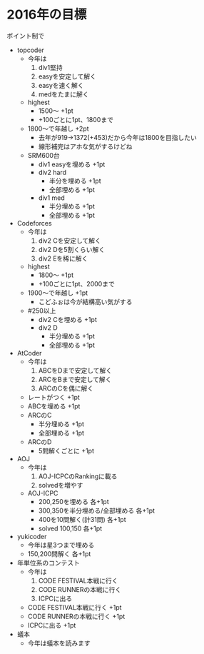 # 2016年の目標

ポイント制で

- topcoder
    - 今年は
        1. div1堅持
        2. easyを安定して解く
        3. easyを速く解く
        4. medをたまに解く
    - highest
        - 1500〜 +1pt
        - +100ごとに1pt、1800まで
    - 1800〜で年越し +2pt
        - 去年が919->1372(+453)だから今年は1800を目指したい
        - 線形補完はアホな気がするけどね
    - SRM600台
        - div1 easyを埋める +1pt
        - div2 hard
            - 半分を埋める +1pt
            - 全部埋める +1pt
        - div1 med
            - 半分埋める +1pt
            - 全部埋める +1pt
- Codeforces
    - 今年は
        1. div2 Cを安定して解く
        2. div2 Dを5割くらい解く
        3. div2 Eを稀に解く
    - highest
        - 1800〜 +1pt
        - +100ごとに1pt、2000まで
    - 1900〜で年越し +1pt
        - こどふぉは今が結構高い気がする
    - #250以上
        - div2 Cを埋める +1pt
        - div2 D
            - 半分埋める +1pt
            - 全部埋める +1pt
- AtCoder
    - 今年は
        1. ABCをDまで安定して解く
        2. ARCをBまで安定して解く
        3. ARCのCを偶に解く
    - レートがつく +1pt
    - ABCを埋める +1pt
    - ARCのC
        - 半分埋める +1pt
        - 全部埋める +1pt
    - ARCのD
        - 5問解くごとに +1pt
- AOJ
    - 今年は
        1. AOJ-ICPCのRankingに載る
        2. solvedを増やす
    - AOJ-ICPC
        - 200,250を埋める 各+1pt
        - 300,350を半分埋める/全部埋める 各+1pt
        - 400を10問解く(計31問) 各+1pt
        - solved 100,150 各+1pt
- yukicoder
    - 今年は星3つまで埋める
    - 150,200問解く 各+1pt
- 年単位系のコンテスト
    - 今年は
        1. CODE FESTIVAL本戦に行く
        2. CODE RUNNERの本戦に行く
        3. ICPCに出る
    - CODE FESTIVAL本戦に行く +1pt
    - CODE RUNNERの本戦に行く +1pt
    - ICPCに出る +1pt
- 蟻本
    - 今年は蟻本を読みます
